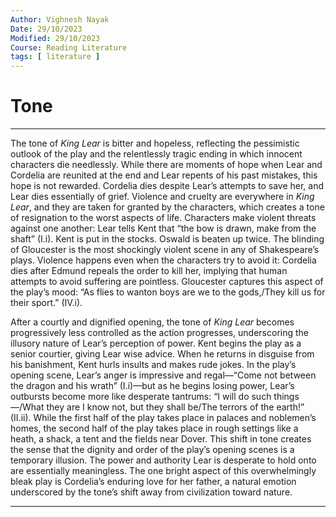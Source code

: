 ```yaml
---
Author: Vighnesh Nayak
Date: 29/10/2023
Modified: 29/10/2023
Course: Reading Literature
tags: [ literature ]
---
```

# Tone
---
The tone of _King Lear_ is bitter and hopeless, reflecting the pessimistic outlook of the play and the relentlessly tragic ending in which innocent characters die needlessly. While there are moments of hope when Lear and Cordelia are reunited at the end and Lear repents of his past mistakes, this hope is not rewarded. Cordelia dies despite Lear’s attempts to save her, and Lear dies essentially of grief. Violence and cruelty are everywhere in _King Lear_, and they are taken for granted by the characters, which creates a tone of resignation to the worst aspects of life. Characters make violent threats against one another: Lear tells Kent that “the bow is drawn, make from the shaft” (I.i). Kent is put in the stocks. Oswald is beaten up twice. The blinding of Gloucester is the most shockingly violent scene in any of Shakespeare’s plays. Violence happens even when the characters try to avoid it: Cordelia dies after Edmund repeals the order to kill her, implying that human attempts to avoid suffering are pointless. Gloucester captures this aspect of the play’s mood: “As flies to wanton boys are we to the gods,/They kill us for their sport.” (IV.i).

After a courtly and dignified opening, the tone of _King Lear_ becomes progressively less controlled as the action progresses, underscoring the illusory nature of Lear’s perception of power. Kent begins the play as a senior courtier, giving Lear wise advice. When he returns in disguise from his banishment, Kent hurls insults and makes rude jokes. In the play’s opening scene, Lear’s anger is impressive and regal—“Come not between the dragon and his wrath” (I.i)—but as he begins losing power, Lear’s outbursts become more like desperate tantrums: “I will do such things—/What they are I know not, but they shall be/The terrors of the earth!” (II.ii). While the first half of the play takes place in palaces and noblemen’s homes, the second half of the play takes place in rough settings like a heath, a shack, a tent and the fields near Dover. This shift in tone creates the sense that the dignity and order of the play’s opening scenes is a temporary illusion. The power and authority Lear is desperate to hold onto are essentially meaningless. The one bright aspect of this overwhelmingly bleak play is Cordelia’s enduring love for her father, a natural emotion underscored by the tone’s shift away from civilization toward nature.

---
